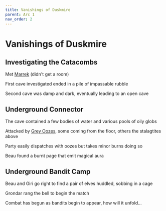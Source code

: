 ```yaml
---
title: Vanishings of Duskmire
parent: Arc 1
nav_order: 2
---
```


# Vanishings of Duskmire

## Investigating the Catacombs

Met [Marrek](Marrek_Drosven.md) (didn't get a room)

<!-- Mules and Wagon forgotten -->

First cave investigated ended in a pile of impassable rubble

Second cave was damp and dark, eventually leading to an open cave

## Underground Connector

The cave contained a few bodies of water and various pools of oily globs

Attacked by [Grey Oozes](Gray_Ooze.png), some coming from the floor, others the stalagtites above

Party easily dispatches with oozes but takes minor burns doing so

Beau found a burnt page that emit magical aura

## Underground Bandit Camp

Beau and Giri go right to find a pair of elves huddled, sobbing in a cage

Grondar rang the bell to begin the match

Combat has begun as bandits begin to appear, how will it unfold...